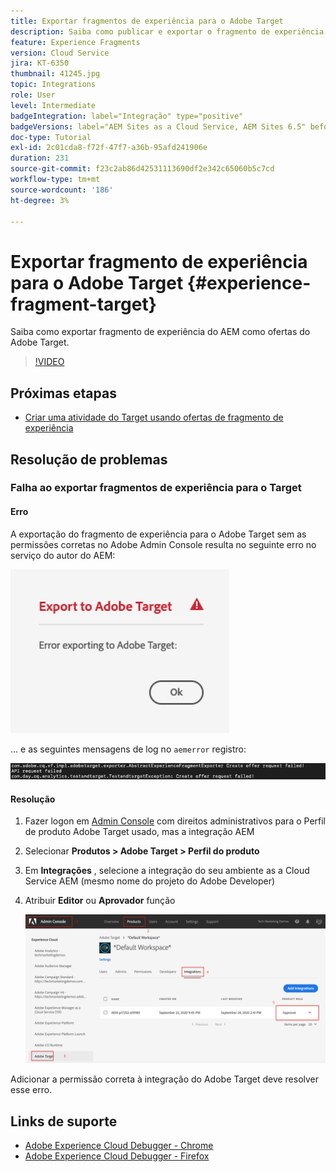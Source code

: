 ```yaml
---
title: Exportar fragmentos de experiência para o Adobe Target
description: Saiba como publicar e exportar o fragmento de experiência do AEM como ofertas do Adobe Target.
feature: Experience Fragments
version: Cloud Service
jira: KT-6350
thumbnail: 41245.jpg
topic: Integrations
role: User
level: Intermediate
badgeIntegration: label="Integração" type="positive"
badgeVersions: label="AEM Sites as a Cloud Service, AEM Sites 6.5" before-title="false"
doc-type: Tutorial
exl-id: 2c01cda8-f72f-47f7-a36b-95afd241906e
duration: 231
source-git-commit: f23c2ab86d42531113690df2e342c65060b5c7cd
workflow-type: tm+mt
source-wordcount: '186'
ht-degree: 3%

---
```


# Exportar fragmento de experiência para o Adobe Target {#experience-fragment-target}

Saiba como exportar fragmento de experiência do AEM como ofertas do Adobe Target.

>[!VIDEO](https://video.tv.adobe.com/v/41245?quality=12&learn=on)

## Próximas etapas

+ [Criar uma atividade do Target usando ofertas de fragmento de experiência](./create-target-activity.md)

## Resolução de problemas

### Falha ao exportar fragmentos de experiência para o Target

#### Erro

A exportação do fragmento de experiência para o Adobe Target sem as permissões corretas no Adobe Admin Console resulta no seguinte erro no serviço do autor do AEM:

![Erro na interface da API do Target](assets/error-target-offer.png)

... e as seguintes mensagens de log no `aemerror` registro:

![Erro de console da API de destino](assets/target-console-error.png)

#### Resolução

1. Fazer logon em [Admin Console](https://adminconsole.adobe.com/) com direitos administrativos para o Perfil de produto Adobe Target usado, mas a integração AEM
2. Selecionar __Produtos > Adobe Target > Perfil do produto__
3. Em __Integrações__ , selecione a integração do seu ambiente as a Cloud Service AEM (mesmo nome do projeto do Adobe Developer)
4. Atribuir __Editor__ ou __Aprovador__ função

   ![Erro na API do Target](assets/target-permissions.png)

Adicionar a permissão correta à integração do Adobe Target deve resolver esse erro.

## Links de suporte

+ [Adobe Experience Cloud Debugger - Chrome](https://chrome.google.com/webstore/detail/adobe-experience-platform/bfnnokhpnncpkdmbokanobigaccjkpob)
+ [Adobe Experience Cloud Debugger - Firefox](https://addons.mozilla.org/en-US/firefox/addon/adobe-experience-platform-dbg/)
